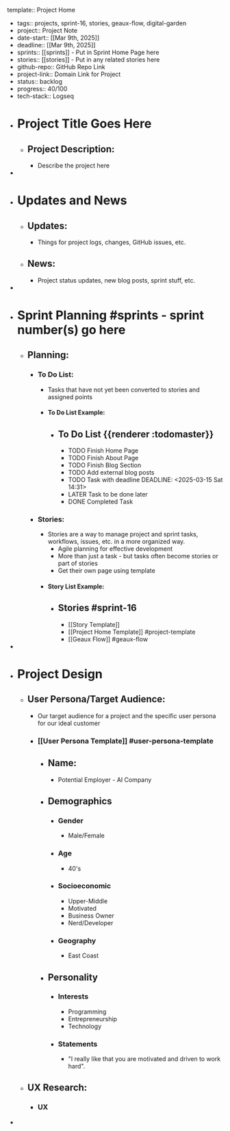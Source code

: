 template:: Project Home

- tags:: projects, sprint-16, stories, geaux-flow, digital-garden
- project:: Project Note
- date-start:: [[Mar 9th, 2025]]
- deadline:: [[Mar 9th, 2025]]
- sprints:: [[sprints]] - Put in Sprint Home Page here
- stories:: [[stories]] - Put in any related stories here
- github-repo:: GitHub Repo Link
- project-link:: Domain Link for Project
- status:: backlog
- progress:: 40/100
- tech-stack:: Logseq
- # Project Title Goes Here
	- ## Project Description:
		- Describe the project here
-
- # Updates and News
	- ## Updates:
		- Things for project logs, changes, GitHub issues, etc.
	- ## News:
		- Project status updates, new blog posts, sprint stuff, etc.
-
- # Sprint Planning #sprints - sprint number(s) go here
	- ## Planning:
		- ### To Do List:
			- Tasks that have not yet been converted to stories and assigned points
			- #### To Do List Example:
				- ## To Do List {{renderer :todomaster}}
					- TODO Finish Home Page
					- TODO Finish About Page
					- TODO Finish Blog Section
					- TODO Add external blog posts
					- TODO Task with deadline
					  DEADLINE: <2025-03-15 Sat 14:31>
					- LATER Task to be done later
					- DONE Completed Task
		- ### Stories:
			- Stories are a way to manage project and sprint tasks, workflows, issues, etc. in a more organized way.
				- Agile planning for effective development
				- More than just a task - but tasks often become stories or part of stories
				- Get their own page using template
			- #### Story List Example:
				- ## Stories #sprint-16
					- [[Story Template]]
					- [[Project Home Template]] #project-template
					- [[Geaux Flow]] #geaux-flow
-
- # Project Design
	- ## User Persona/Target Audience:
		- Our target audience for a project and the specific user persona for our ideal customer
		- ### [[User Persona Template]] #user-persona-template
			- ## Name:
				- Potential Employer - AI Company
			- ## Demographics
				- ### Gender
					- Male/Female
				- ### Age
					- 40's
				- ### Socioeconomic
					- Upper-Middle
					- Motivated
					- Business Owner
					- Nerd/Developer
				- ### Geography
					- East Coast
			- ## Personality
				- ### Interests
					- Programming
					- Entrepreneurship
					- Technology
				- ### Statements
					- "I really like that you are motivated and driven to work hard".
	- ## UX Research:
		- ### UX
-